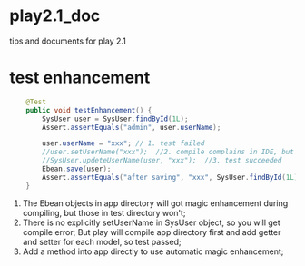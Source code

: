 play2.1_doc
===========

tips and documents for play 2.1


test enhancement
====

```Java 
    @Test
    public void testEnhancement() {
        SysUser user = SysUser.findById(1L);
        Assert.assertEquals("admin", user.userName);

        user.userName = "xxx"; // 1. test failed
        //user.setUserName("xxx");  //2. compile complains in IDE, but test succeeded
        //SysUser.updeteUserName(user, "xxx");  //3. test succeeded
        Ebean.save(user);
        Assert.assertEquals("after saving", "xxx", SysUser.findById(1L).userName);
    }

``` 

1. The Ebean objects in app directory will got magic enhancement during compiling, but those in test directory won't;
2. There is no explicitly setUserName in SysUser object, so you will get compile error;
    But play will compile app directory first and add getter and setter for each model, so test passed;
3. Add a method into app directly to use automatic magic enhancement;
